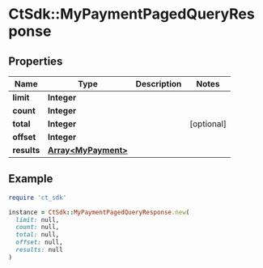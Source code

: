 # CtSdk::MyPaymentPagedQueryResponse

## Properties

| Name | Type | Description | Notes |
| ---- | ---- | ----------- | ----- |
| **limit** | **Integer** |  |  |
| **count** | **Integer** |  |  |
| **total** | **Integer** |  | [optional] |
| **offset** | **Integer** |  |  |
| **results** | [**Array&lt;MyPayment&gt;**](MyPayment.md) |  |  |

## Example

```ruby
require 'ct_sdk'

instance = CtSdk::MyPaymentPagedQueryResponse.new(
  limit: null,
  count: null,
  total: null,
  offset: null,
  results: null
)
```

